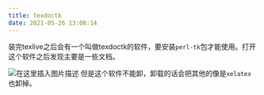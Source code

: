 ```yaml
---
title: texdoctk
date: 2021-05-26 13:08:14
---
```


装完texlive之后会有一个叫做texdoctk的软件，要安装```perl-tk```包才能使用。打开这个软件之后发现主要是一些文档。

![在这里插入图片描述](https://img-blog.csdnimg.cn/20210526130656145.png?x-oss-process=image/watermark,type_ZmFuZ3poZW5naGVpdGk,shadow_10,text_aHR0cHM6Ly9ibG9nLmNzZG4ubmV0L3FxXzQxOTYxNDU5,size_16,color_FFFFFF,t_70)
但是这个软件不能卸，卸载的话会把其他的像是```xelatex```也卸掉。
